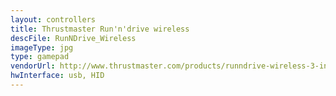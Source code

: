```yaml
---
layout: controllers
title: Thrustmaster Run'n'drive wireless
descFile: RunNDrive_Wireless
imageType: jpg
type: gamepad
vendorUrl: http://www.thrustmaster.com/products/runndrive-wireless-3-in1-rumble-force
hwInterface: usb, HID
---
```

